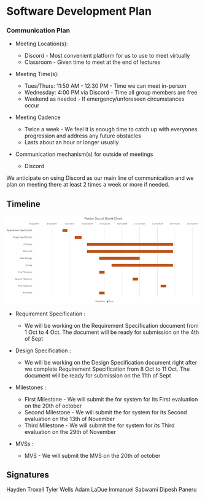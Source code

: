 # Software Development Plan

### Communication Plan
* Meeting Location(s):
  - Discord - Most convenient platform for us to use to meet virtually
  - Classroom - Given time to meet at the end of lectures
* Meeting Time(s):
  - Tues/Thurs: 11:50 AM - 12:30 PM - Time we can meet in-person
  - Wednesday: 4:00 PM via Discord - Time all group members are free
  - Weekend as needed - If emergency/unforeseen circumstances occur 
* Meeting Cadence
  - Twice a week - We feel it is enough time to catch up with everyones progression and address any future obstacles
  - Lasts about an hour or longer usually 

* Communication mechanism(s) for outside of meetings
  - Discord

We anticipate on using Discord as our main line of communication and we plan on meeting there at least 2 times a week or more if needed.

## Timeline


![gantt](../assets/Gantt-Chart.png)



  * Requirement Specification : 
    - We will be working on the Requirement Specification document from 1 Oct to 4 Oct. The document will be ready for submission on the 4th of Sept 

  * Design Specification : 
    -  We will be working on the Design Specification document right after we complete Requirement Specification from 8 Oct to 11 Oct. The document will be ready for submission on the 11th of Sept 

  * Milestones : 
    - First Milestone - We will submit the for system for its First evaluation on the 20th of october 
    - Second Milestone - We will submit the for system for its Second evaluation on the 13th of November
    - Third Milestone - We will submit the for system for its Third evaluation on the 29th of November 

  * MVSs :
    - MVS - We will submit the MVS on the 20th of october 
  
  
  

## Signatures
Hayden Troxell
Tyler Wells
Adam LaDue
Immanuel Sabwami
Dipesh Paneru
